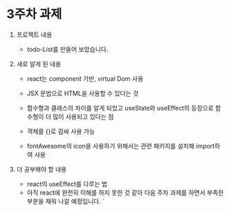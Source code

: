# 3주차 과제

1. 프로젝트 내용

   - todo-List를 만들어 보았습니다.

2. 새로 알게 된 내용

   - react는 component 기반, virtual Dom 사용

   - JSX 문법으로 HTML을 사용할 수 있다는 것

   - 함수형과 클래스의 차이를 알게 되었고 useState와 useEffect의 등장으로 함수형이 더 많이 사용되고 있다는 점

   - 객체를 {}로 감싸 사용 가능

   - fontAwesome의 icon을 사용하기 위해서는 관련 패키지를 설치해 import하여 사용

3. 더 공부해야 할 내용
   - react의 useEffect를 다루는 법
   - 아직 react에 완전히 이해를 하지 못한 것 같아 다음 주차 과제를 하면서 부족한 부분을 채워 나갈 예정입니다.
`
